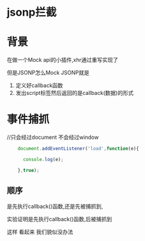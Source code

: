 # jsonp拦截

# 背景

在做一个Mock api的小插件,xhr通过重写实现了

但是JSONP怎么Mock JSONP就是

1. 定义好callback函数
2. 发出script标签然后返回的是callback(数据)的形式

# 事件捕抓

//只会经过document 不会经过window
```javascript
    document.addEventListener('load',function(e){

      console.log(e);

    },true);
```

## 顺序

是先执行callback()函数,还是先被捕抓到,

实验证明是先执行callback()函数,后被捕抓到

这样 看起来 我们貌似没办法